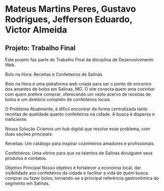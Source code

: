 # Mateus Martins Peres, Gustavo Rodrigues, Jefferson Eduardo, Victor Almeida

## Projeto: Trabalho Final

Este projeto faz parte do Trabalho Final da disciplina de Desenvolvimento Web.

Bolo na Hora: Receitas e Confeiteiros de Salinas

Bolo na Hora é uma plataforma web criada para ser o ponto de encontro dos amantes de bolos em Salinas, MG. O site conecta quem ama cozinhar com quem prefere comprar, oferecendo um vasto acervo de receitas de bolos e um diretório completo de confeiteiros locais.

O Problema
Atualmente, é difícil encontrar de forma centralizada tanto receitas de qualidade quanto confeiteiros na cidade. A busca é dispersa e ineficiente.

Nossa Solução
Criamos um hub digital que resolve esse problema, com duas seções principais:

 Receitas: Um catálogo para inspirar cozinheiros amadores e profissionais.

 Confeiteiros: Uma vitrine para que os talentos de Salinas divulguem seus produtos e contatos.

Objetivo Principal
Nosso objetivo é fortalecer a economia local, dar visibilidade aos confeiteiros da cidade e facilitar a vida de quem busca comprar ou fazer bolos, tornando-se a principal referência gastronômica do segmento em Salinas.